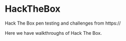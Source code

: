 # HackTheBox
Hack The Box pen testing and challenges from https://

Here we have walkthroughs of Hack The Box. 
